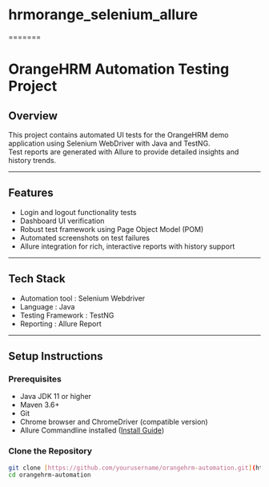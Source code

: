 # hrmorange_selenium_allure

=======

# OrangeHRM Automation Testing Project

## Overview

This project contains automated UI tests for the OrangeHRM demo application using Selenium WebDriver with Java and TestNG.  
Test reports are generated with Allure to provide detailed insights and history trends.

---

## Features

- Login and logout functionality tests
- Dashboard UI verification
- Robust test framework using Page Object Model (POM)
- Automated screenshots on test failures
- Allure integration for rich, interactive reports with history support

---

## Tech Stack

- Automation tool : Selenium Webdriver
- Language : Java
- Testing Framework : TestNG
- Reporting : Allure Report

---

## Setup Instructions

### Prerequisites

- Java JDK 11 or higher
- Maven 3.6+
- Git
- Chrome browser and ChromeDriver (compatible version)
- Allure Commandline installed ([Install Guide](https://docs.qameta.io/allure/))

### Clone the Repository

```bash
git clone [https://github.com/yourusername/orangehrm-automation.git](https://github.com/jezz995/hrmorange_selenium_allure.git)
cd orangehrm-automation
```
